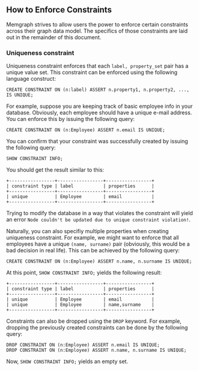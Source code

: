 ## How to Enforce Constraints

Memgraph strives to allow users the power to enforce certain constraints across
their graph data model. The specifics of those constraints are laid out in the
remainder of this document.

### Uniqueness constraint

Uniqueness constraint enforces that each `label, property_set` pair has a unique
value set. This constraint can be enforced using the following language
construct:

```opencypher
CREATE CONSTRAINT ON (n:label) ASSERT n.property1, n.property2, ..., IS UNIQUE;
```

For example, suppose you are keeping track of basic employee info in your
database. Obviously, each employee should have a unique e-mail address. You can
enforce this by issuing the following query:

```opencypher
CREATE CONSTRAINT ON (n:Employee) ASSERT n.email IS UNIQUE;
```

You can confirm that your constraint was successfully created by issuing the
following query:

```opencypher
SHOW CONSTRAINT INFO;
```

You should get the result similar to this:

```plaintext
+-----------------+-----------------+-----------------+
| constraint type | label           | properties      |
+-----------------+-----------------+-----------------+
| unique          | Employee        | email           |
+-----------------+-----------------+-----------------+
```

Trying to modify the database in a way that violates the constraint will
yield an error `Node couldn't be updated due to unique constraint violation!`.

Naturally, you can also specifiy multiple properties when creating uniqueness
constraint. For example, we might want to enforce that all employees have a
unique `(name, surname)` pair (obviously, this would be a bad decision in real
life). This can be achieved by the following query:

```opencypher
CREATE CONSTRAINT ON (n:Employee) ASSERT n.name, n.surname IS UNIQUE;
```

At this point, `SHOW CONSTRAINT INFO;` yields the following result:

```plaintext
+-----------------+-----------------+-----------------+
| constraint type | label           | properties      |
+-----------------+-----------------+-----------------+
| unique          | Employee        | email           |
| unique          | Employee        | name,surname    |
+-----------------+-----------------+-----------------+
```

Constraints can also be dropped using the `DROP` keyword. For example,
dropping the previously created constraints can be done by the following
query:

```opencypher
DROP CONSTRAINT ON (n:Employee) ASSERT n.email IS UNIQUE;
DROP CONSTRAINT ON (n:Employee) ASSERT n.name, n.surname IS UNIQUE;
```

Now, `SHOW CONSTRAINT INFO;` yields an empty set. 
